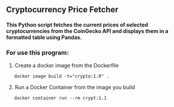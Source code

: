 ## Cryptocurrency Price Fetcher
#### This Python script fetches the current prices of selected cryptocurrencies from the CoinGecko API and displays them in a formatted table using Pandas.



### For use this program:
1. Create a docker image from the Dockerfile
```
   docker image build -t="crypto:1.0" .
```
2. Run a Docker Container from the image you build
```
   docker container run --rm crypt:1.1
```
